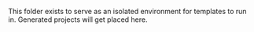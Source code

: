 This folder exists to serve as an isolated environment for templates to run in.
Generated projects will get placed here.
